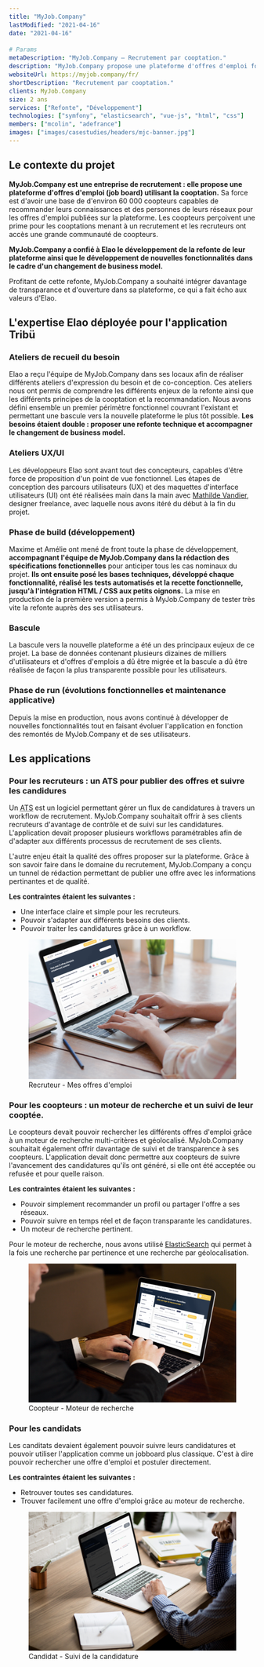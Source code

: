 ```yaml
---
title: "MyJob.Company"
lastModified: "2021-04-16"
date: "2021-04-16"

# Params
metaDescription: "MyJob.Company — Recrutement par cooptation."
description: "MyJob.Company propose une plateforme d'offres d'emploi fonctionnant sur le principe de la cooptation."
websiteUrl: https://myjob.company/fr/
shortDescription: "Recrutement par cooptation."
clients: MyJob.Company
size: 2 ans
services: ["Refonte", "Développement"]
technologies: ["symfony", "elasticsearch", "vue-js", "html", "css"]
members: ["mcolin", "adefrance"]
images: ["images/casestudies/headers/mjc-banner.jpg"]
---
```


## Le contexte du projet

**MyJob.Company est une entreprise de recrutement : elle propose une plateforme d'offres d'emploi (job board) utilisant la cooptation.** Sa force est d'avoir une base de d'environ 60&nbsp;000 coopteurs capables de recommander leurs connaissances et des personnes de leurs réseaux pour les offres d'emploi publiées sur la plateforme. Les coopteurs perçoivent une prime pour les cooptations menant à un recrutement et les recruteurs ont accès une grande communauté de coopteurs.

**MyJob.Company a confié à Elao le développement de la refonte de leur plateforme ainsi que le développement de nouvelles fonctionnalités dans le cadre d'un changement de business model.**

Profitant de cette refonte, MyJob.Company a souhaité intégrer davantage de transparance et d'ouverture dans sa plateforme, ce qui a fait écho aux valeurs d'Elao.

## L'expertise Elao déployée pour l'application Tribü

### Ateliers de recueil du besoin
Elao a reçu l'équipe de MyJob.Company dans ses locaux afin de réaliser différents ateliers d'expression du besoin et de co-conception. Ces ateliers nous ont permis de comprendre les différents enjeux de la refonte ainsi que les différents principes de la cooptation et la recommandation. Nous avons défini ensemble un premier périmètre fonctionnel couvrant l'existant et permettant une bascule vers la nouvelle plateforme le plus tôt possible.
**Les besoins étaient double : proposer une refonte technique et accompagner le changement de business model.**

### Ateliers UX/UI
Les développeurs Elao sont avant tout des concepteurs, capables d'être force de proposition d'un point de vue fonctionnel.
Les étapes de conception des parcours utilisateurs (UX) et des maquettes d'interface utilisateurs (UI) ont été réalisées main dans la main avec [Mathilde Vandier](http://www.mvandier.com/), designer freelance, avec laquelle nous avons itéré du début à la fin du projet.

### Phase de build (développement)
Maxime et Amélie ont mené de front toute la phase de développement, **accompagnant l'équipe de MyJob.Company dans la rédaction des spécifications fonctionnelles** pour anticiper tous les cas nominaux du projet. **Ils ont ensuite posé les bases techniques, développé chaque fonctionnalité, réalisé les tests automatisés et la recette fonctionnelle, jusqu'à l'intégration HTML / CSS aux petits oignons.** La mise en production de la première version a permis à MyJob.Company de tester très vite la refonte auprès des ses utilisateurs.

### Bascule
La bascule vers la nouvelle plateforme a été un des principaux eujeux de ce projet. La base de données contenant plusieurs dizaines de milliers d'utilisateurs et d'offres d'emplois a dû être migrée et la bascule a dû être réalisée de façon la plus transparente possible pour les utilisateurs.

### Phase de run (évolutions fonctionnelles et maintenance applicative)
Depuis la mise en production, nous avons continué à développer de nouvelles fonctionnalités tout en faisant évoluer l'application en fonction des remontés de MyJob.Company et de ses utilisateurs.

## Les applications

### Pour les recruteurs : un ATS pour publier des offres et suivre les candidures

Un <abbr title="Applications Tracking System">ATS</abbr> est un logiciel permettant gérer un flux de candidatures à travers un workflow de recrutement. MyJob.Company souhaitait offrir à ses clients recruteurs d'avantage de contrôle et de suivi sur les candidatures. L'application devait proposer plusieurs workflows paramétrables afin de d'adapter aux différents processus de recrutement de ses clients.

L'autre enjeu était la qualité des offres proposer sur la plateforme. Grâce à son savoir faire dans le domaine du recrutement, MyJob.Company a conçu un tunnel de rédaction permettant de publier une offre avec les informations pertinantes et de qualité.

**Les contraintes étaient les suivantes :**

* Une interface claire et simple pour les recruteurs.
* Pouvoir s'adapter aux différents besoins des clients.
* Pouvoir traiter les candidatures grâce à un workflow.

<figure>
    <img src="images/casestudies/mjc-recruteur-mes-offres.png" alt="Recruteur - Mes offres d'emploi">
    <figcaption>
      <span class="figure__legend">Recruteur - Mes offres d'emploi</span>
    </figcaption>
</figure>

### Pour les coopteurs : un moteur de recherche et un suivi de leur cooptée.

Le coopteurs devait pouvoir rechercher les différents offres d'emploi grâce à un moteur de recherche multi-critères et géolocalisé. MyJob.Company souhaitait également offrir davantage de suivi et de transparence à ses coopteurs. L'application devait donc permettre aux coopteurs de suivre l'avancement des candidatures qu'ils ont généré, si elle ont été acceptée ou refusée et pour quelle raison.

**Les contraintes étaient les suivantes :**
* Pouvoir simplement recommander un profil ou partager l'offre a ses réseaux.
* Pouvoir suivre en temps réel et de façon transparante les candidatures.
* Un moteur de recherche pertinent.

Pour le moteur de recherche, nous avons utilisé [ElasticSearch](../technologies/elasticsearch.md) qui permet à la fois une recherche par pertinence et une recherche par géolocalisation.

<figure>
    <img src="images/casestudies/mjc-coopteur-recherche.png" alt="Coopteur - Moteur de recherche">
    <figcaption>
      <span class="figure__legend">Coopteur - Moteur de recherche</span>
    </figcaption>
</figure>

### Pour les candidats

Les canditats devaient également pouvoir suivre leurs candidatures et pouvoir utiliser l'application comme un jobboard plus classique. C'est à dire pouvoir rechercher une offre d'emploi et postuler directement.

**Les contraintes étaient les suivantes :**
* Retrouver toutes ses candidatures.
* Trouver facilement une offre d'emploi grâce au moteur de recherche.

<figure>
    <img src="images/casestudies/mjc-candidat-suivi.png" alt="Candidat - Suivi de la candidature">
    <figcaption>
      <span class="figure__legend">Candidat - Suivi de la candidature</span>
    </figcaption>
</figure>
